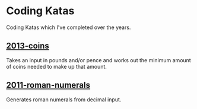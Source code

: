 # Coding Katas

Coding Katas which I've completed over the years.

## [2013-coins](2013-coins)

Takes an input in pounds and/or pence and works out the minimum amount of coins needed to make up that amount.

## [2011-roman-numerals](2011-roman-numerals)

Generates roman numerals from decimal input.
